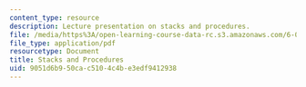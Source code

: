 ```yaml
---
content_type: resource
description: Lecture presentation on stacks and procedures.
file: /media/https%3A/open-learning-course-data-rc.s3.amazonaws.com/6-004-computation-structures-spring-2009/9051d6b950cac5104c4be3edf9412938_MIT6_004s09_lec13.pdf
file_type: application/pdf
resourcetype: Document
title: Stacks and Procedures
uid: 9051d6b9-50ca-c510-4c4b-e3edf9412938
---
```

